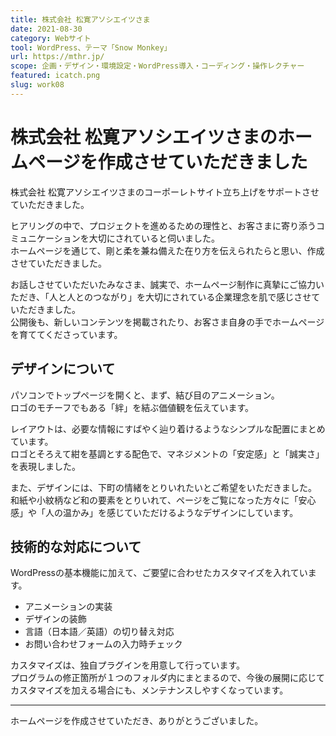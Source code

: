 ```yaml
---
title: 株式会社 松寛アソシエイツさま
date: 2021-08-30
category: Webサイト
tool: WordPress、テーマ「Snow Monkey」
url: https://mthr.jp/
scope: 企画・デザイン・環境設定・WordPress導入・コーディング・操作レクチャー
featured: icatch.png
slug: work08
---
```


# 株式会社 松寛アソシエイツさまのホームページを作成させていただきました

株式会社 松寛アソシエイツさまのコーポーレトサイト立ち上げをサポートさせていただきました。

ヒアリングの中で、プロジェクトを進めるための理性と、お客さまに寄り添うコミュニケーションを大切にされていると伺いました。<br />
ホームページを通じて、剛と柔を兼ね備えた在り方を伝えられたらと思い、作成させていただきました。

お話しさせていただいたみなさま、誠実で、ホームページ制作に真摯にご協力いただき、「人と人とのつながり」を大切にされている企業理念を肌で感じさせていただきました。<br />
公開後も、新しいコンテンツを掲載されたり、お客さま自身の手でホームページを育ててくださっています。

## デザインについて

パソコンでトップページを開くと、まず、結び目のアニメーション。<br />
ロゴのモチーフでもある「絆」を結ぶ価値観を伝えています。

レイアウトは、必要な情報にすばやく辿り着けるようなシンプルな配置にまとめています。<br />
ロゴとそろえて紺を基調とする配色で、マネジメントの「安定感」と「誠実さ」を表現しました。

また、デザインには、下町の情緒をとりいれたいとご希望をいただきました。<br />
和紙や小紋柄など和の要素をとりいれて、ページをご覧になった方々に「安心感」や「人の温かみ」を感じていただけるようなデザインにしています。

## 技術的な対応について

WordPressの基本機能に加えて、ご要望に合わせたカスタマイズを入れています。

* アニメーションの実装
* デザインの装飾
* 言語（日本語／英語）の切り替え対応
* お問い合わせフォームの入力時チェック

カスタマイズは、独自プラグインを用意して行っています。<br />
プログラムの修正箇所が１つのフォルダ内にまとまるので、今後の展開に応じてカスタマイズを加える場合にも、メンテナンスしやすくなっています。

---

ホームページを作成させていただき、ありがとうございました。
